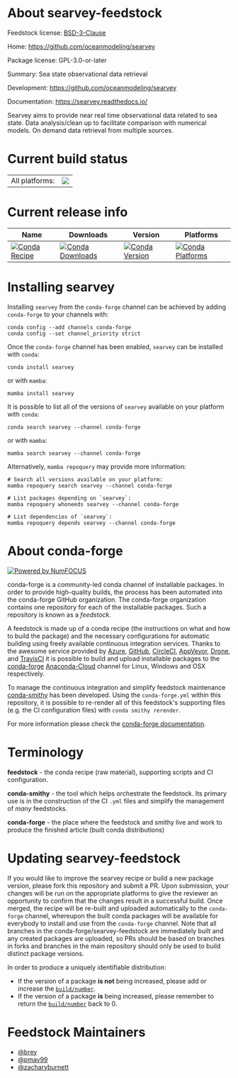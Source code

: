 About searvey-feedstock
=======================

Feedstock license: [BSD-3-Clause](https://github.com/conda-forge/searvey-feedstock/blob/main/LICENSE.txt)

Home: https://github.com/oceanmodeling/searvey

Package license: GPL-3.0-or-later

Summary: Sea state observational data retrieval

Development: https://github.com/oceanmodeling/searvey

Documentation: https://searvey.readthedocs.io/

Searvey aims to provide near real time observational data related to sea state.
Data analysis/clean up to facilitate comparison with numerical models.
On demand data retrieval from multiple sources.


Current build status
====================


<table><tr><td>All platforms:</td>
    <td>
      <a href="https://dev.azure.com/conda-forge/feedstock-builds/_build/latest?definitionId=16640&branchName=main">
        <img src="https://dev.azure.com/conda-forge/feedstock-builds/_apis/build/status/searvey-feedstock?branchName=main">
      </a>
    </td>
  </tr>
</table>

Current release info
====================

| Name | Downloads | Version | Platforms |
| --- | --- | --- | --- |
| [![Conda Recipe](https://img.shields.io/badge/recipe-searvey-green.svg)](https://anaconda.org/conda-forge/searvey) | [![Conda Downloads](https://img.shields.io/conda/dn/conda-forge/searvey.svg)](https://anaconda.org/conda-forge/searvey) | [![Conda Version](https://img.shields.io/conda/vn/conda-forge/searvey.svg)](https://anaconda.org/conda-forge/searvey) | [![Conda Platforms](https://img.shields.io/conda/pn/conda-forge/searvey.svg)](https://anaconda.org/conda-forge/searvey) |

Installing searvey
==================

Installing `searvey` from the `conda-forge` channel can be achieved by adding `conda-forge` to your channels with:

```
conda config --add channels conda-forge
conda config --set channel_priority strict
```

Once the `conda-forge` channel has been enabled, `searvey` can be installed with `conda`:

```
conda install searvey
```

or with `mamba`:

```
mamba install searvey
```

It is possible to list all of the versions of `searvey` available on your platform with `conda`:

```
conda search searvey --channel conda-forge
```

or with `mamba`:

```
mamba search searvey --channel conda-forge
```

Alternatively, `mamba repoquery` may provide more information:

```
# Search all versions available on your platform:
mamba repoquery search searvey --channel conda-forge

# List packages depending on `searvey`:
mamba repoquery whoneeds searvey --channel conda-forge

# List dependencies of `searvey`:
mamba repoquery depends searvey --channel conda-forge
```


About conda-forge
=================

[![Powered by
NumFOCUS](https://img.shields.io/badge/powered%20by-NumFOCUS-orange.svg?style=flat&colorA=E1523D&colorB=007D8A)](https://numfocus.org)

conda-forge is a community-led conda channel of installable packages.
In order to provide high-quality builds, the process has been automated into the
conda-forge GitHub organization. The conda-forge organization contains one repository
for each of the installable packages. Such a repository is known as a *feedstock*.

A feedstock is made up of a conda recipe (the instructions on what and how to build
the package) and the necessary configurations for automatic building using freely
available continuous integration services. Thanks to the awesome service provided by
[Azure](https://azure.microsoft.com/en-us/services/devops/), [GitHub](https://github.com/),
[CircleCI](https://circleci.com/), [AppVeyor](https://www.appveyor.com/),
[Drone](https://cloud.drone.io/welcome), and [TravisCI](https://travis-ci.com/)
it is possible to build and upload installable packages to the
[conda-forge](https://anaconda.org/conda-forge) [Anaconda-Cloud](https://anaconda.org/)
channel for Linux, Windows and OSX respectively.

To manage the continuous integration and simplify feedstock maintenance
[conda-smithy](https://github.com/conda-forge/conda-smithy) has been developed.
Using the ``conda-forge.yml`` within this repository, it is possible to re-render all of
this feedstock's supporting files (e.g. the CI configuration files) with ``conda smithy rerender``.

For more information please check the [conda-forge documentation](https://conda-forge.org/docs/).

Terminology
===========

**feedstock** - the conda recipe (raw material), supporting scripts and CI configuration.

**conda-smithy** - the tool which helps orchestrate the feedstock.
                   Its primary use is in the construction of the CI ``.yml`` files
                   and simplify the management of *many* feedstocks.

**conda-forge** - the place where the feedstock and smithy live and work to
                  produce the finished article (built conda distributions)


Updating searvey-feedstock
==========================

If you would like to improve the searvey recipe or build a new
package version, please fork this repository and submit a PR. Upon submission,
your changes will be run on the appropriate platforms to give the reviewer an
opportunity to confirm that the changes result in a successful build. Once
merged, the recipe will be re-built and uploaded automatically to the
`conda-forge` channel, whereupon the built conda packages will be available for
everybody to install and use from the `conda-forge` channel.
Note that all branches in the conda-forge/searvey-feedstock are
immediately built and any created packages are uploaded, so PRs should be based
on branches in forks and branches in the main repository should only be used to
build distinct package versions.

In order to produce a uniquely identifiable distribution:
 * If the version of a package **is not** being increased, please add or increase
   the [``build/number``](https://docs.conda.io/projects/conda-build/en/latest/resources/define-metadata.html#build-number-and-string).
 * If the version of a package **is** being increased, please remember to return
   the [``build/number``](https://docs.conda.io/projects/conda-build/en/latest/resources/define-metadata.html#build-number-and-string)
   back to 0.

Feedstock Maintainers
=====================

* [@brey](https://github.com/brey/)
* [@pmav99](https://github.com/pmav99/)
* [@zacharyburnett](https://github.com/zacharyburnett/)

